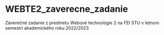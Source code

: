 # WEBTE2_zaverecne_zadanie
Záverečné zadanie z predmetu Webové technológie 2 na FEI STU v letnom semestri akademického roku 2022/2023
